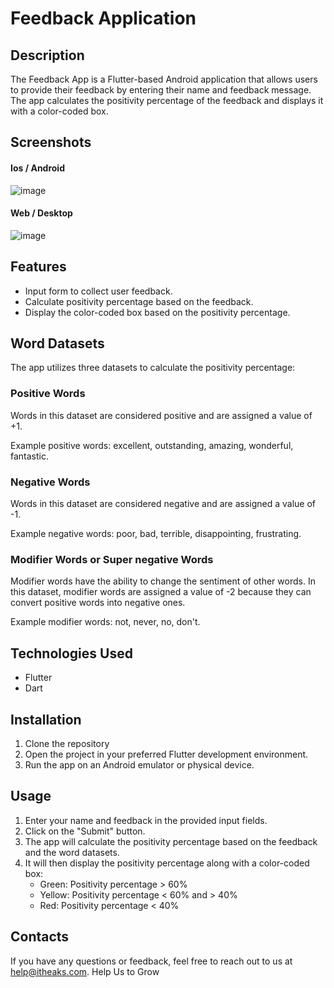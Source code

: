 # Feedback Application

## Description
The Feedback App is a Flutter-based Android application that allows users to provide their feedback by entering their name and feedback message. The app calculates the positivity percentage of the feedback and displays it with a color-coded box.

## Screenshots
#### Ios / Android
![image](https://github.com/itheaks/Feedback/assets/134759689/981453c1-09fd-4b50-aadb-78a18e5bc944)

#### Web / Desktop
![image](https://github.com/itheaks/Feedback/assets/134759689/b34b93fb-3fed-4a1f-8130-4ec9eebaa6b2)

## Features
- Input form to collect user feedback.
- Calculate positivity percentage based on the feedback.
- Display the color-coded box based on the positivity percentage.

## Word Datasets
The app utilizes three datasets to calculate the positivity percentage:

### Positive Words
Words in this dataset are considered positive and are assigned a value of +1.

Example positive words: excellent, outstanding, amazing, wonderful, fantastic.

### Negative Words
Words in this dataset are considered negative and are assigned a value of -1.

Example negative words: poor, bad, terrible, disappointing, frustrating.

### Modifier Words or Super negative Words
Modifier words have the ability to change the sentiment of other words. In this dataset, modifier words are assigned a value of -2 because they can convert positive words into negative ones.

Example modifier words: not, never, no, don't.

## Technologies Used
- Flutter
- Dart


## Installation
1. Clone the repository
2. Open the project in your preferred Flutter development environment.
3. Run the app on an Android emulator or physical device.

## Usage
1. Enter your name and feedback in the provided input fields.
2. Click on the "Submit" button.
3. The app will calculate the positivity percentage based on the feedback and the word datasets.
4. It will then display the positivity percentage along with a color-coded box:
   - Green: Positivity percentage > 60%
   - Yellow: Positivity percentage < 60% and > 40%
   - Red: Positivity percentage < 40%


## Contacts
If you have any questions or feedback, feel free to reach out to us at [help@itheaks.com](mailto:amigonest@gmail.com). Help Us to Grow
